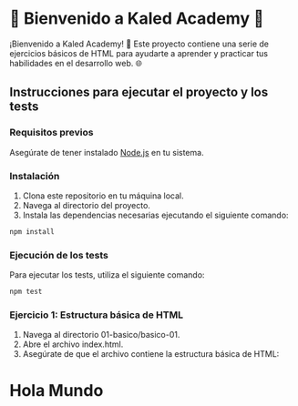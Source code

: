 # 🌟 Bienvenido a Kaled Academy 🌟

¡Bienvenido a Kaled Academy! 🚀 Este proyecto contiene una serie de ejercicios básicos de HTML para ayudarte a aprender y practicar tus habilidades en el desarrollo web. 🌐

## Instrucciones para ejecutar el proyecto y los tests

### Requisitos previos

Asegúrate de tener instalado [Node.js](https://nodejs.org/) en tu sistema.

### Instalación

1. Clona este repositorio en tu máquina local.
2. Navega al directorio del proyecto.
3. Instala las dependencias necesarias ejecutando el siguiente comando:

```sh
npm install
```

### Ejecución de los tests

Para ejecutar los tests, utiliza el siguiente comando:
```sh
npm test
```

### Ejercicio 1: Estructura básica de HTML

1. Navega al directorio 01-basico/basico-01.
2. Abre el archivo index.html.
3. Asegúrate de que el archivo contiene la estructura básica de HTML:

<!DOCTYPE html>
<html lang="es">
<head>
    <meta charset="UTF-8">
    <meta name="viewport" content="width=device-width, initial-scale=1.0">
    <title>Ejercicio Básico</title>
</head>
<body>
    <h1>Hola Mundo</h1>
</body>
</html>

